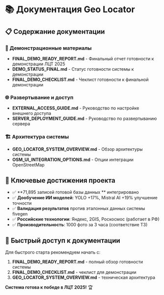 # 📚 Документация Geo Locator

## 📋 Содержание документации

### 🎯 Демонстрационные материалы
- **FINAL_DEMO_READY_REPORT.md** - Финальный отчет готовности к демонстрации ЛЦТ 2025
- **DEMO_STATUS_FINAL.md** - Статус готовности системы к демонстрации
- **FINAL_DEMO_CHECKLIST.md** - Чеклист готовности к финальной демонстрации

### 🌐 Развертывание и доступ
- **EXTERNAL_ACCESS_GUIDE.md** - Руководство по настройке внешнего доступа
- **SERVER_DEPLOYMENT_GUIDE.md** - Руководство по развертыванию сервера

### 🏗️ Архитектура системы
- **GEO_LOCATOR_SYSTEM_OVERVIEW.md** - Обзор архитектуры системы
- **OSM_UI_INTEGRATION_OPTIONS.md** - Опции интеграции OpenStreetMap

## 🎯 Ключевые достижения проекта

- ✅ **71,895 записей готовой базы данных ** интегрировано
- ✅ **Дообучение ИИ моделей**: YOLO +17%, Mistral AI +19% улучшение точности
- ✅ **Валидация результатов** против эталонных данных системы fivegen
- ✅ **Российские технологии**: Яндекс, 2GIS, Роскосмос (работает в РФ)
- ✅ **Производительность**: 1000 фото за 3 часа (соответствие ТЗ)

## 🚀 Быстрый доступ к документации

Для быстрого старта рекомендуем начать с:
1. **FINAL_DEMO_READY_REPORT.md** - полный обзор готовности системы
2. **FINAL_DEMO_CHECKLIST.md** - чеклист для демонстрации
3. **GEO_LOCATOR_SYSTEM_OVERVIEW.md** - техническая архитектура

**Система готова к победе в ЛЦТ 2025!** 🏆
